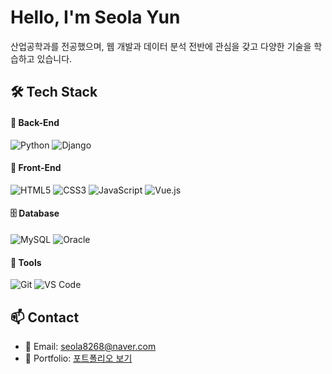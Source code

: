 # Hello, I'm Seola Yun
산업공학과를 전공했으며, 웹 개발과 데이터 분석 전반에 관심을 갖고 다양한 기술을 학습하고 있습니다.  

## 🛠️ Tech Stack
#### 🐍 Back-End  
![Python](https://img.shields.io/badge/Python3-3776AB?style=flat-square&logo=python&logoColor=white)
![Django](https://img.shields.io/badge/Django-092E20?style=flat-square&logo=django&logoColor=white)
#### 🎨 Front-End
![HTML5](https://img.shields.io/badge/HTML5-E34F26?style=flat-square&logo=html5&logoColor=white)
![CSS3](https://img.shields.io/badge/CSS3-1572B6?style=flat-square&logo=css3&logoColor=white)
![JavaScript](https://img.shields.io/badge/JavaScript-F7DF1E?style=flat-square&logo=javascript&logoColor=black)
![Vue.js](https://img.shields.io/badge/Vue.js-4FC08D?style=flat-square&logo=vue.js&logoColor=white)
#### 🗄️ Database
![MySQL](https://img.shields.io/badge/MySQL-4479A1?style=flat-square&logo=mysql&logoColor=white)
![Oracle](https://img.shields.io/badge/Oracle-F80000?style=flat-square&logo=oracle&logoColor=white)
#### 🧰 Tools
![Git](https://img.shields.io/badge/Git-F05032?style=flat-square&logo=git&logoColor=white)
![VS Code](https://img.shields.io/badge/VS%20Code-007ACC?style=flat-square&logo=visual-studio-code&logoColor=white)


## 📫 Contact
- 📧 Email: seola8268@naver.com  
- 💼 Portfolio: [포트폴리오 보기](https://github.com/yunseola/portfolio.git)
